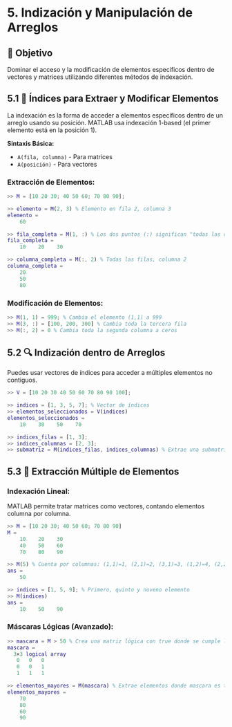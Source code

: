 # 5. Indización y Manipulación de Arreglos

## 🎯 Objetivo
Dominar el acceso y la modificación de elementos específicos dentro de vectores y matrices utilizando diferentes métodos de indexación.

## 5.1 🧮 Índices para Extraer y Modificar Elementos
La indexación es la forma de acceder a elementos específicos dentro de un arreglo usando su posición. MATLAB usa indexación 1-based (el primer elemento está en la posición 1).

**Sintaxis Básica:**
* ```A(fila, columna)``` - Para matrices
* ```A(posición)``` - Para vectores

### Extracción de Elementos:
```matlab
>> M = [10 20 30; 40 50 60; 70 80 90];

>> elemento = M(2, 3) % Elemento en fila 2, columna 3
elemento =
    60

>> fila_completa = M(1, :) % Los dos puntos (:) significan "todas las columnas"
fila_completa =
    10    20    30

>> columna_completa = M(:, 2) % Todas las filas, columna 2
columna_completa =
    20
    50
    80
```
### Modificación de Elementos:
```matlab
>> M(1, 1) = 999; % Cambia el elemento (1,1) a 999
>> M(3, :) = [100, 200, 300] % Cambia toda la tercera fila
>> M(:, 2) = 0 % Cambia toda la segunda columna a ceros
```

## 5.2 🔍 Indización dentro de Arreglos
Puedes usar vectores de índices para acceder a múltiples elementos no contiguos.
```matlab
>> V = [10 20 30 40 50 60 70 80 90 100];

>> indices = [1, 3, 5, 7]; % Vector de índices
>> elementos_seleccionados = V(indices)
elementos_seleccionados =
    10    30    50    70

>> indices_filas = [1, 3];
>> indices_columnas = [2, 3];
>> submatriz = M(indices_filas, indices_columnas) % Extrae una submatriz
```

## 5.3 🎯 Extracción Múltiple de Elementos
### Indexación Lineal:
MATLAB permite tratar matrices como vectores, contando elementos columna por columna.
```matlab
>> M = [10 20 30; 40 50 60; 70 80 90]
M =
    10    20    30
    40    50    60
    70    80    90

>> M(5) % Cuenta por columnas: (1,1)=1, (2,1)=2, (3,1)=3, (1,2)=4, (2,2)=5
ans =
    50

>> indices = [1, 5, 9]; % Primero, quinto y noveno elemento
>> M(indices)
ans =
    10    50    90
```

### Máscaras Lógicas (Avanzado):
```matlab
>> mascara = M > 50 % Crea una matriz lógica con true donde se cumple la condición
mascara =
  3×3 logical array
   0   0   0
   0   0   1
   1   1   1

>> elementos_mayores = M(mascara) % Extrae elementos donde mascara es true
elementos_mayores =
    70
    80
    60
    90
```































